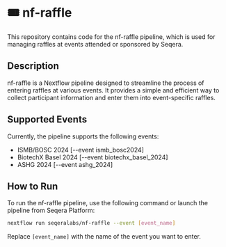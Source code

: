 # 🎟️ nf-raffle

This repository contains code for the nf-raffle pipeline, which is used for managing raffles at events attended or sponsored by Seqera.

## Description

nf-raffle is a Nextflow pipeline designed to streamline the process of entering raffles at various events. It provides a simple and efficient way to collect participant information and enter them into event-specific raffles.

## Supported Events

Currently, the pipeline supports the following events:

- ISMB/BOSC 2024      [--event ismb_bosc2024]
- BiotechX Basel 2024 [--event biotechx_basel_2024]
- ASHG 2024           [--event ashg_2024]

## How to Run

To run the nf-raffle pipeline, use the following command or launch the pipeline from Seqera Platform:

```bash
nextflow run seqeralabs/nf-raffle --event [event_name]
```

Replace `[event_name]` with the name of the event you want to enter.